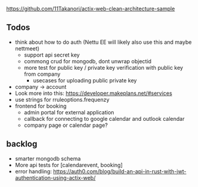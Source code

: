 https://github.com/11Takanori/actix-web-clean-architecture-sample

## Todos

- think about how to do auth (Nettu EE will likely also use this and maybe nettmeet)
  - support api secret key
  - commong crud for mongodb, dont unwrap objectid
  - more test for public key / private key verification with public key from company
    - usecases for uploading public private key
- company -> account
- Look more into this: https://developer.makeplans.net/#services
- use strings for rruleoptions.frequenzy
- frontend for booking
  - admin portal for external application
  - callback for connecting to google calendar and outlook calendar
  - company page or calendar page?


## backlog

- smarter mongodb schema
- More api tests for [calendarevent, booking]
- error handling: https://auth0.com/blog/build-an-api-in-rust-with-jwt-authentication-using-actix-web/
